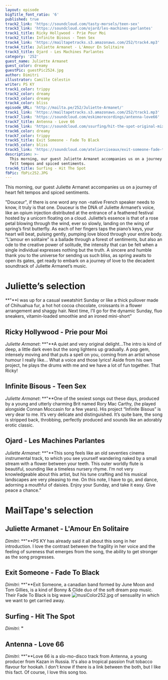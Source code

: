 ```yaml
---
layout: episode
bigTitle_font_ratio: '6'
published: true
track2_link: 'https://soundcloud.com/tasty-morsels/teen-sex'
track3_link: 'https://soundcloud.com/ojard/les-machines-parlantes'
track1_title: Ricky Hollywood - Prie Pour Moi
track2_title: Infinite Bisous - Teen Sex
track4_link: 'https://mailtapetracks.s3.amazonaws.com/252/track4.mp3'
track4_title: Juliette Armanet - L'Amour En Solitaire
track3_title: Ojard - Les Machines Parlantes
category: '252'
guest_name: Juliette Armanet
guest_color: dreamy
guestPic: guestPic2524.jpg
author: Dimitri
illustrator: Camille Célestin
writer: PS KY
track1_color: trippy
track2_color: dreamy
track3_color: dreamy
track4_color: bliss
episode_URL: 'http://mailta.pe/252/Juliette-Armanet/'
track1_link: 'https://mailtapetracks.s3.amazonaws.com/252/track1.mp3'
track7_link: 'https://soundcloud.com/eskimorecordings/antenna-love66'
track7_title: Antenna - Love 66
track6_link: 'https://soundcloud.com/ssurfing/hit-the-spot-original-mix'
track6_color: dreamy
track7_color: trippy
track5_title: Exit Someone - Fade To Black
track5_color: bliss
track5_link: 'https://soundcloud.com/atelierciseaux/exit-someone-fade-to-black-1'
description: >-
  This morning, our guest Juliette Armanet accompanies us on a journey of heart
  felt tempos and spiced sentiments.
track6_title: Surfing - Hit The Spot
fbPic: fbPic252.JPG
---
```

<p id="introduction">This morning, our guest Juliette Armanet accompanies us on a journey of heart felt tempos and spiced sentiments.

"Douceur", if there is one word any non -native French speaker needs to know, it truly is that one. Douceur is the DNA of Juliette Armanet’s voice, like an opium injection distributed at the entrance of a feathered festival hosted by a unicorn floating on a cloud. Juliette’s essence is that of a rose petal blowing through the wind, ever so slowly, landing on the wing of spring’s first butterfly. As each of her fingers taps the piano’s keys, your heart will beat, pulsing gently, pumping love blood through your entire body. “L’amour en solitaire” is a ballade through a forest of sentiments, but also an ode to the creative power of solitude, the intensity that can be felt when a single individual expresses nothing but the truth. A sincere and humble thank you to the universe for sending us such bliss, as spring awaits to open its gates, get ready to embark on a journey of love to the decadent soundtrack of Juliette Armanet’s music.</p>

# Juliette’s selection

**"**I was up for a casual sweatshirt Sunday or like a thick pullover made of Chihuahua fur, a hot hot cocoa chocolate, croissants in a flower arrangement and shaggy hair.
Next time, I’ll go for the dynamic Sunday, fluo sneakers, vitamin-loaded smoothie and an ironed mini-short”

## Ricky Hollywood - Prie pour Moi

_Juliette Armanet_: **"**A quiet and very original delight…The intro is kind of deep, a little dark even but the song lightens up gradually. A pop gem, intensely moving and that puts a spell on you, coming from an artist whose humour I really like… What a voice and those lyrics!
Aside from his own project, he plays the drums with me and we have a lot of fun together. That Ricky!

## Infinite Bisous - Teen Sex

_Juliette Armanet_: **"**One of the sexiest songs out these days, produced by a young and utterly charming Brit named Rory Mac Carthy, (he played alongside Connan Moccasin for a few years). His project “Infinite Bisous” is very dear to me. It’s very delicate and distinguished. It’s quite bare, the song is stripped back, throbbing, perfectly produced and sounds like an adorably erotic classic.

## Ojard -  Les Machines Parlantes

_Juliette Armanet_: **"**This song feels like an old seventies cinema instrumental track, to which you see yourself wandering naked by a small stream with a flower between your teeth. This outer worldly flute is beautiful, sounding like a timeless nursery rhyme. I’m not very knowledgeable about this artist, but his tune crafting and his musical landscapes are very pleasing to me. On this note, I have to go, and dance, adorning a mouthful of daisies. Enjoy your Sunday, and take it easy. Give peace a chance.”

# MailTape's selection

## Juliette Armanet - L'Amour En Solitaire
_Dimitri_: **"**PS KY has already said it all about this song in her introduction. I love the contrast between the fragility in her voice and the feeling of sureness that emerges from the song, the ability to get stronger as the song progresses. 

## Exit Someone - Fade To Black
_Dimitri_: **"**Exit Someone, a canadian band formed by June Moon and Tom Gillies, is a kind of Bonny & Clide duo of the soft dream pop music. Their Fade To Black is big wave ![musiColor252.jpg]({{site.baseurl}}/img/musiColor252.jpg)
of sensuality in which we want to get carried away.

## Surfing - Hit The Spot
_Dimitri_: **"**

## Antenna - Love 66
_Dimitri_: **"**Love 66 is a slo-mo-disco track from Antenna, a young producer from Kazan in Russia. It's also a tropical passion fruit tobacco flavour for hookah. I don't know if there is a link between the both, but I like this fact. Of course, I love this song too.

